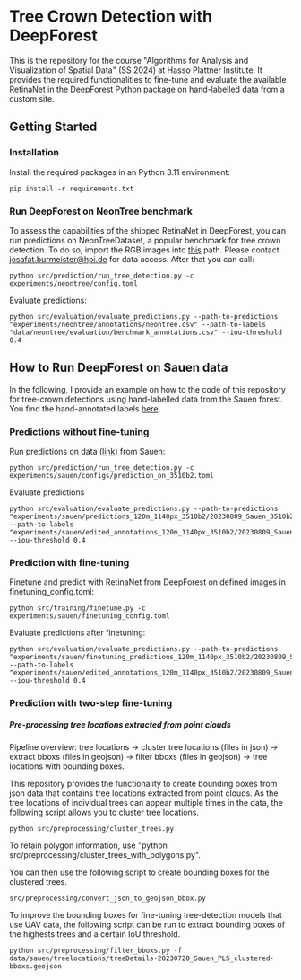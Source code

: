 # Tree Crown Detection with DeepForest

This is the repository for the course "Algorithms for Analysis and Visualization of Spatial Data" (SS 2024) at Hasso Plattner Institute. It provides the required functionalities to fine-tune and evaluate the available RetinaNet in the DeepForest Python package on hand-labelled data from a custom site.

## Getting Started

### Installation

Install the required packages in an Python 3.11 environment:

```
pip install -r requirements.txt
```

### Run DeepForest on NeonTree benchmark

To assess the capabilities of the shipped RetinaNet in DeepForest, you can run predictions on NeonTreeDataset, a popular benchmark for tree crown detection. To do so, import the RGB images into [this](data/neontree/evaluation/RGB_with_annotations) path. Please contact josafat.burmeister@hpi.de for data access. After that you can call:
```
python src/prediction/run_tree_detection.py -c experiments/neontree/config.toml
```

Evaluate predictions:
```
python src/evaluation/evaluate_predictions.py --path-to-predictions "experiments/neontree/annotations/neontree.csv" --path-to-labels "data/neontree/evaluation/benchmark_annotations.csv" --iou-threshold 0.4
```

## How to Run DeepForest on Sauen data

In the following, I provide an example on how to the code of this repository for tree-crown detections using hand-labelled data from the Sauen forest. You find the hand-annotated labels [here](experiments/sauen).

### Predictions without fine-tuning

Run predictions on data ([link](experiments/sauen/edited_annotations_120m_1140px_3510b2)) from Sauen:
```
python src/prediction/run_tree_detection.py -c experiments/sauen/configs/prediction_on_3510b2.toml
```

Evaluate predictions
```
python src/evaluation/evaluate_predictions.py --path-to-predictions "experiments/sauen/predictions_120m_1140px_3510b2/20230809_Sauen_3510b2_tile.csv" --path-to-labels "experiments/sauen/edited_annotations_120m_1140px_3510b2/20230809_Sauen_3510b2_tile.csv" --iou-threshold 0.4
```

### Prediction with fine-tuning

Finetune and predict with RetinaNet from DeepForest on defined images in finetuning_config.toml:
```
python src/training/finetune.py -c experiments/sauen/finetuning_config.toml
```

Evaluate predictions after finetuning:
```
python src/evaluation/evaluate_predictions.py --path-to-predictions "experiments/sauen/finetuning_predictions_120m_1140px_3510b2/20230809_Sauen_3510b2_tile.csv" --path-to-labels "experiments/sauen/edited_annotations_120m_1140px_3510b2/20230809_Sauen_3510b2_tile.csv" --iou-threshold 0.4
```

### Prediction with two-step fine-tuning

##### Pre-processing tree locations extracted from point clouds

Pipeline overview: tree locations -> cluster tree locations (files in json) -> extract bboxs (files in geojson) -> filter bboxs (files in geojson) -> tree locations with bounding boxes.

This repository provides the functionality to create bounding boxes from json data that contains tree locations extracted from point clouds. As the tree locations of individual trees can appear multiple times in the data, the following script allows you to cluster tree locations.
```
python src/preprocessing/cluster_trees.py
```
To retain polygon information, use "python src/preprocessing/cluster_trees_with_polygons.py".


You can then use the following script to create bounding boxes for the clustered trees.
```
src/preprocessing/convert_json_to_geojson_bbox.py
```

To improve the bounding boxes for fine-tuning tree-detection models that use UAV data, the following script can be run to extract bounding boxes of the highests trees and a certain IoU threshold.
```
python src/preprocessing/filter_bboxs.py -f data/sauen/treelocations/treeDetails-20230720_Sauen_PLS_clustered-bboxs.geojson
```